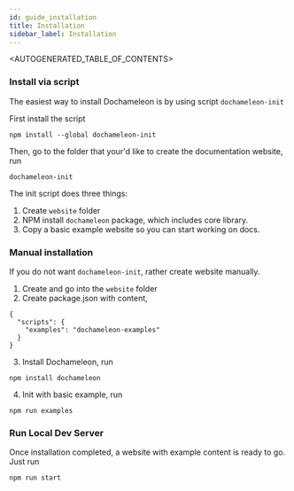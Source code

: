 ```yaml
---
id: guide_installation
title: Installation
sidebar_label: Installation
---
```


<AUTOGENERATED_TABLE_OF_CONTENTS>

### Install via script

The easiest way to install Dochameleon is by using script `dochameleon-init`

First install the script

```
npm install --global dochameleon-init
```

Then, go to the folder that your'd like to create the documentation website, run

```
dochameleon-init
```

The init script does three things:

1. Create `website` folder
2. NPM install `dochameleon` package, which includes core library.
3. Copy a basic example website so you can start working on docs.

### Manual installation

If you do not want `dochameleon-init`, rather create website manually.

1. Create and go into the `website` folder
2. Create package.json with content,
```
{
  "scripts": {
    "examples": "dochameleon-examples"
  }
}
```
3. Install Dochameleon, run
```
npm install dochameleon
```
4. Init with basic example, run
```
npm run examples
```

### Run Local Dev Server

Once installation completed, a website with example content is ready to go. Just run

```
npm run start
```
